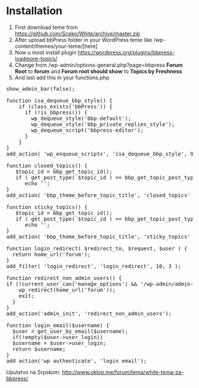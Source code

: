 # Installation

1) First download teme from https://github.com/Sceko/White/archive/master.zip<br>
2) After upload bbPress folder in your WordPress teme like /wp-content/themes/your-teme/[here]<br>
3) Now u most install plugin https://wordpress.org/plugins/bbpress-loadmore-topics/<br>
4) Change from /wp-admin/options-general.php?page=bbpress <strong>Forum Root</strong> to <strong>forum</strong> and <strong>Forum root should show</strong> to <strong>Topics by Freshness</strong><br>
5) And last add this in your functions.php
<pre>
show_admin_bar(false);
 
function isa_dequeue_bbp_style() {
    if (class_exists('bbPress')) {
      if (!is_bbpress()) {
        wp_dequeue_style('bbp-default');
        wp_dequeue_style('bbp_private_replies_style');
        wp_dequeue_script('bbpress-editor');
      }
    }
}
add_action( 'wp_enqueue_scripts', 'isa_dequeue_bbp_style', 99 );
 
function closed_topics() {
   $topic_id = bbp_get_topic_id();
   if ( get_post_type( $topic_id ) == bbp_get_topic_post_type() && bbp_is_topic_closed( $topic_id ) )
      echo '<i style="color:#ECF1F8;" class="glyphicon glyphicon-lock"></i>';
}
add_action( 'bbp_theme_before_topic_title', 'closed_topics' );
 
function sticky_topics() {
   $topic_id = bbp_get_topic_id();
   if ( get_post_type( $topic_id ) == bbp_get_topic_post_type() && bbp_is_topic_sticky( $topic_id ) )
      echo '<i style="color:#5CB85C;" class="glyphicon glyphicon-pushpin"></i>';
}
add_action( 'bbp_theme_before_topic_title', 'sticky_topics' );
 
function login_redirect( $redirect_to, $request, $user ) {
  return home_url('forum');
}
add_filter( 'login_redirect', 'login_redirect', 10, 3 );
 
function redirect_non_admin_users() {
if (!current_user_can('manage_options') && '/wp-admin/admin-ajax.php' != $_SERVER['PHP_SELF']) {
    wp_redirect(home_url('forum'));
    exit;
  }
}
add_action('admin_init', 'redirect_non_admin_users');
 
function login_email($username) {
  $user = get_user_by_email($username);
  if(!empty($user->user_login))
  $username = $user->user_login;
  return $username;
}
add_action('wp_authenticate', 'login_email');
</pre>

Uputstvo na Srpskom: http://www.oklop.me/forum/tema/white-tema-za-bbpress/

<img src="http://i.pics.rs/G9NxG" alt="" class="img-thumbnail" />